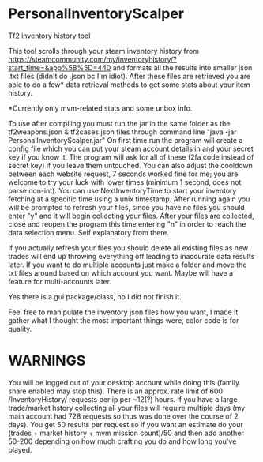 # PersonalInventoryScalper
 Tf2 inventory history tool

 This tool scrolls through your steam inventory history from https://steamcommunity.com/my/inventoryhistory/?start_time=&app%5B%5D=440 and formats all the results into smaller json .txt files (didn't do .json bc I'm idiot). After these files are retrieved you are able to do a few* data retrieval methods to get some stats about your item history.
 
 *Currently only mvm-related stats and some unbox info.
 
 To use after compiling you must run the jar in the same folder as the tf2weapons.json & tf2cases.json files through command line "java -jar PersonalInventoryScalper.jar" On first time run the program will create a config file which you can put your steam account details in and your secret key if you know it. The program will ask for all of these (2fa code instead of secret key) if you leave them untouched. You can also adjust the cooldown between each website request, 7 seconds worked fine for me; you are welcome to try your luck with lower times (minimum 1 second, does not parse non-int). You can use NextInventoryTime to start your inventory fetching at a specific time using a unix timestamp. After running again you will be prompted to refresh your files, since you have no files you should enter "y" and it will begin collecting your files. After your files are collected, close and reopen the program this time entering "n" in order to reach the data selection menu. Self explanatory from there.
 
 If you actually refresh your files you should delete all existing files as new trades will end up throwing everything off leading to inaccurate data results later. If you want to do multiple accounts just make a folder and move the txt files around based on which account you want. Maybe will have a feature for multi-accounts later.
 
 Yes there is a gui package/class, no I did not finish it.
 
 
 Feel free to manipulate the inventory json files how you want, I made it gather what I thought the most important things were, color code is for quality. 
 
 # WARNINGS
 You will be logged out of your desktop account while doing this (family share enabled may stop this).
 There is an approx. rate limit of 600 /InventoryHistory/ requests per ip per ~12(?) hours. If you have a large trade/market hstory collecting all your files will require multiple days (my main account had 728 requests so thus was done over the course of 2 days). You get 50 results per request so if you want an estimate do your (trades + market history + mvm mission count)/50 and then add another 50-200 depending on how much crafting you do and how long you've played.